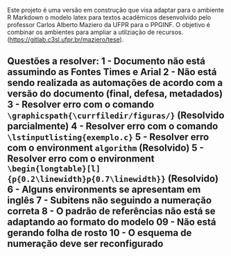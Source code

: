 Este projeto é uma versão em construção que visa adaptar para o ambiente R Markdown o modelo latex para textos acadêmicos desenvolvido pelo professor Carlos Alberto Maziero da UFPR para o PPGINF. O objetivo é combinar os ambientes para ampliar a utilziação de recursos. (https://gitlab.c3sl.ufpr.br/maziero/tese). 

Questões a resolver:
1 - Documento não está assumindo as Fontes Times e Arial
2 - Não está sendo realizada as automações de acordo com a versão do documento (final, defesa, metadados)
3 - Resolver erro com o comando `\graphicspath{\currfiledir/figuras/}` (Resolvido parcialmente)
4 - Resolver erro com o comando `\lstinputlisting{exemplo.c}` 
5 - Resolver erro com o environment `algorithm` (Resolvido)
5 - Resolver erro com o environment `\begin{longtable}[l]{p{0.2\linewidth}p{0.7\linewidth}}` (Resolvido)
6 - Alguns environments se apresentam em inglês
7 - Subitens não seguindo a numeração correta
8 - O padrão de referências não está se adaptando ao formato do modelo
09 - Não está gerando folha de rosto
10 - O esquema de numeração deve ser reconfigurado
-----



